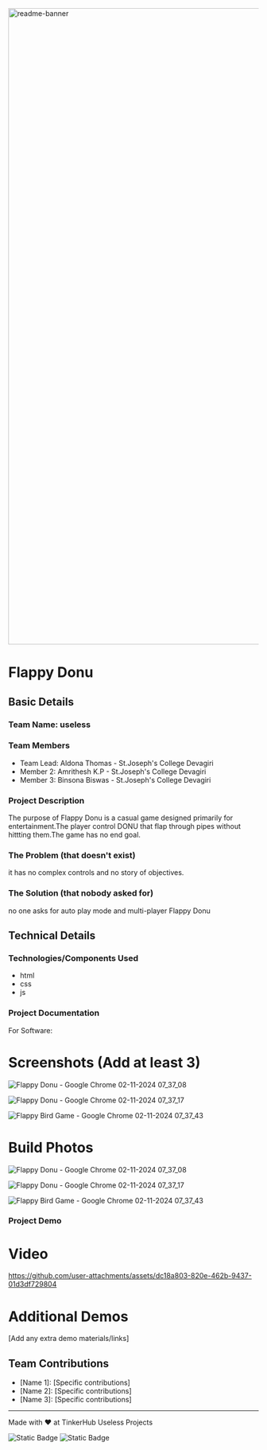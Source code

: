 <img width="1280" alt="readme-banner" src="https://github.com/user-attachments/assets/35332e92-44cb-425b-9dff-27bcf1023c6c">

# Flappy Donu


## Basic Details
### Team Name: useless


### Team Members
- Team Lead: Aldona Thomas - St.Joseph's College Devagiri
- Member 2: Amrithesh K.P - St.Joseph's College Devagiri
- Member 3: Binsona Biswas - St.Joseph's College Devagiri

### Project Description
The purpose of Flappy Donu is a casual game designed primarily for entertainment.The player control DONU that flap through pipes without hittting them.The game has no end goal.

### The Problem (that doesn't exist)
it has no complex controls and no story of objectives.

### The Solution (that nobody asked for)
no one asks for auto play mode and multi-player Flappy Donu

## Technical Details
### Technologies/Components Used
- html
- css
- js
### Project Documentation
For Software:

# Screenshots (Add at least 3)
![Flappy Donu - Google Chrome 02-11-2024 07_37_08](https://github.com/user-attachments/assets/508a2f35-b667-4a4c-8a15-48c9985fb39a)

![Flappy Donu - Google Chrome 02-11-2024 07_37_17](https://github.com/user-attachments/assets/f14e88f6-7460-49b1-8240-bf3a5b2e3c87)

![Flappy Bird Game - Google Chrome 02-11-2024 07_37_43](https://github.com/user-attachments/assets/4e11de0e-4c90-4875-9218-3e9878a7f8c5)

# Build Photos
![Flappy Donu - Google Chrome 02-11-2024 07_37_08](https://github.com/user-attachments/assets/508a2f35-b667-4a4c-8a15-48c9985fb39a)

![Flappy Donu - Google Chrome 02-11-2024 07_37_17](https://github.com/user-attachments/assets/f14e88f6-7460-49b1-8240-bf3a5b2e3c87)

![Flappy Bird Game - Google Chrome 02-11-2024 07_37_43](https://github.com/user-attachments/assets/4e11de0e-4c90-4875-9218-3e9878a7f8c5)

### Project Demo
# Video



https://github.com/user-attachments/assets/dc18a803-820e-462b-9437-01d3df729804


# Additional Demos
[Add any extra demo materials/links]

## Team Contributions
- [Name 1]: [Specific contributions]
- [Name 2]: [Specific contributions]
- [Name 3]: [Specific contributions]

---
Made with ❤️ at TinkerHub Useless Projects 

![Static Badge](https://img.shields.io/badge/TinkerHub-24?color=%23000000&link=https%3A%2F%2Fwww.tinkerhub.org%2F)
![Static Badge](https://img.shields.io/badge/UselessProject--24-24?link=https%3A%2F%2Fwww.tinkerhub.org%2Fevents%2FQ2Q1TQKX6Q%2FUseless%2520Projects)
